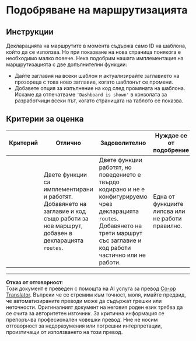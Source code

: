 <!--
CO_OP_TRANSLATOR_METADATA:
{
  "original_hash": "8223e429218befa731dd5bfd22299520",
  "translation_date": "2025-08-27T23:03:36+00:00",
  "source_file": "7-bank-project/1-template-route/assignment.md",
  "language_code": "bg"
}
-->
# Подобряване на маршрутизацията

## Инструкции

Декларацията на маршрутите в момента съдържа само ID на шаблона, който да се използва. Но при показване на нова страница понякога е необходимо малко повече. Нека подобрим нашата имплементация на маршрутизацията с две допълнителни функции:

- Дайте заглавия на всеки шаблон и актуализирайте заглавието на прозореца с това ново заглавие, когато шаблонът се промени.
- Добавете опция за изпълнение на код след промяната на шаблона. Искаме да отпечатваме `'Dashboard is shown'` в конзолата за разработчици всеки път, когато страницата на таблото се показва.

## Критерии за оценка

| Критерий | Отлично                                                                                                                            | Задоволително                                                                                                                                                                             | Нуждае се от подобрение                                |
| -------- | ----------------------------------------------------------------------------------------------------------------------------------- | ----------------------------------------------------------------------------------------------------------------------------------------------------------------------------------------- | ----------------------------------------------------- |
|          | Двете функции са имплементирани и работят. Добавянето на заглавие и код също работи за нов маршрут, добавен в декларацията `routes`. | Двете функции работят, но поведението е твърдо кодирано и не е конфигурируемо чрез декларацията `routes`. Добавянето на трети маршрут със заглавие и код работи частично или не работи. | Една от функциите липсва или не работи правилно.      |

---

**Отказ от отговорност**:  
Този документ е преведен с помощта на AI услуга за превод [Co-op Translator](https://github.com/Azure/co-op-translator). Въпреки че се стремим към точност, моля, имайте предвид, че автоматизираните преводи може да съдържат грешки или неточности. Оригиналният документ на неговия роден език трябва да се счита за авторитетен източник. За критична информация се препоръчва професионален човешки превод. Ние не носим отговорност за недоразумения или погрешни интерпретации, произтичащи от използването на този превод.